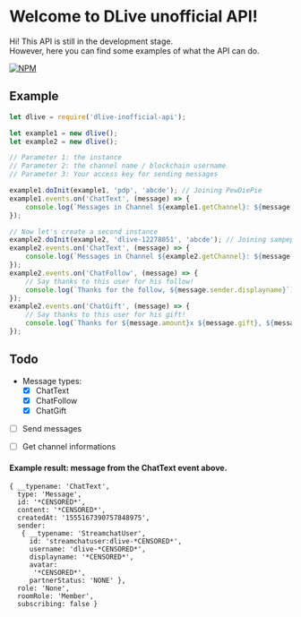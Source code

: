 
# Welcome to DLive unofficial API!

Hi! This API is still in the development stage.   
However, here you can find some examples of what the API can do.  
  
  [![NPM](https://nodei.co/npm/dlive-unofficial-api.png?downloads=true&downloadRank=true&stars=true)](https://nodei.co/npm/dlive-unofficial-api/)


## Example
```js
let dlive = require('dlive-inofficial-api');

let example1 = new dlive();
let example2 = new dlive();

// Parameter 1: the instance
// Parameter 2: the channel name / blockchain username
// Parameter 3: Your access key for sending messages

example1.doInit(example1, 'pdp', 'abcde'); // Joining PewDiePie
example1.events.on('ChatText', (message) => {
    console.log(`Messages in Channel ${example1.getChannel}: ${message.content}`)
});

// Now let's create a second instance
example2.doInit(example2, 'dlive-12278051', 'abcde'); // Joining sampepper
example2.events.on('ChatText', (message) => {
    console.log(`Messages in Channel ${example2.getChannel}: ${message.content}`);
});
example2.events.on('ChatFollow', (message) => {
    // Say thanks to this user for his follow!
    console.log(`Thanks for the follow, ${message.sender.displayname}`);
});
example2.events.on('ChatGift', (message) => {
    // Say thanks to this user for his gift!
    console.log(`Thanks for ${message.amount}x ${message.gift}, ${message.sender.displayname}`);
});
```
## Todo

 - Message types:
     - [X] ChatText
	 - [X] ChatFollow
	 - [X] ChatGift
- [ ] Send messages
- [ ] Get channel informations
	 

#### Example result: message from the ChatText event above.
```
{ __typename: 'ChatText',
  type: 'Message',
  id: '*CENSORED*',
  content: '*CENSORED*',
  createdAt: '1555167390757848975',
  sender:
   { __typename: 'StreamchatUser',
     id: 'streamchatuser:dlive-*CENSORED*',
     username: 'dlive-*CENSORED*',
     displayname: '*CENSORED*',
     avatar:
      '*CENSORED*',
     partnerStatus: 'NONE' },
  role: 'None',
  roomRole: 'Member',
  subscribing: false }
```